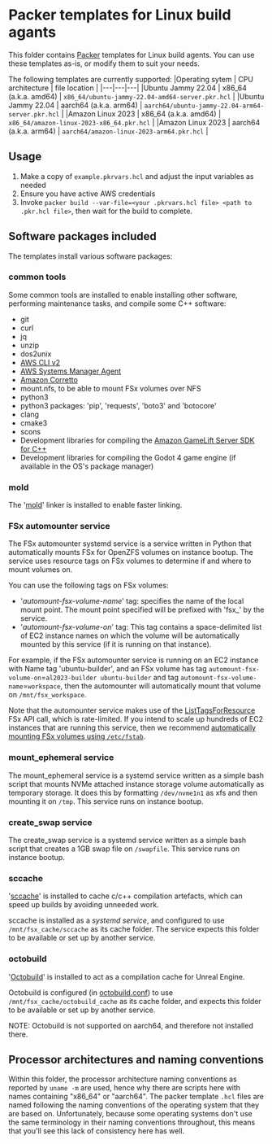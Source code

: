 # Packer templates for Linux build agants

This folder contains [Packer](https://www.packer.io/) templates for Linux build agents. You can use these templates as-is, or modify them to suit your needs.

The following templates are currently supported:
|Operating sytem | CPU architecture | file location |
|---|---|---|
|Ubuntu Jammy 22.04 | x86_64 (a.k.a. amd64)  | `x86_64/ubuntu-jammy-22.04-amd64-server.pkr.hcl` |
|Ubuntu Jammy 22.04 | aarch64 (a.k.a. arm64) | `aarch64/ubuntu-jammy-22.04-arm64-server.pkr.hcl` |
|Amazon Linux 2023  | x86_64 (a.k.a. amd64)  | `x86_64/amazon-linux-2023-x86_64.pkr.hcl` |
|Amazon Linux 2023  | aarch64 (a.k.a. arm64) | `aarch64/amazon-linux-2023-arm64.pkr.hcl` |

## Usage

1. Make a copy of `example.pkrvars.hcl` and adjust the input variables as needed
2. Ensure you have active AWS credentials
3. Invoke `packer build --var-file=<your .pkrvars.hcl file> <path to .pkr.hcl file>`, then wait for the build to complete.

## Software packages included

The templates install various software packages:

### common tools

Some common tools are installed to enable installing other software, performing maintenance tasks, and compile some C++ software:

* git
* curl
* jq
* unzip
* dos2unix
* [AWS CLI v2](https://docs.aws.amazon.com/cli/latest/userguide/cli-chap-welcome.html)
* [AWS Systems Manager Agent](https://docs.aws.amazon.com/systems-manager/latest/userguide/ssm-agent.html)
* [Amazon Corretto](https://aws.amazon.com/corretto/)
* mount.nfs, to be able to mount FSx volumes over NFS
* python3
* python3 packages: 'pip', 'requests', 'boto3' and 'botocore'
* clang
* cmake3
* scons
* Development libraries for compiling the [Amazon GameLift Server SDK for C++](https://aws.amazon.com/gamelift/)
* Development libraries for compiling the Godot 4 game engine (if available in the OS's package manager)

### mold

The '[mold](https://github.com/rui314/mold)' linker is installed to enable faster linking.

### FSx automounter service

The FSx automounter systemd service is a service written in Python that automatically mounts FSx for OpenZFS volumes on instance bootup. The service uses resource tags on FSx volumes to determine if and where to mount volumes on.

You can use the following tags on FSx volumes:
* '_automount-fsx-volume-name_' tag: specifies the name of the local mount point. The mount point specified will be prefixed with 'fsx_' by the service.
* '_automount-fsx-volume-on_' tag: This tag contains a space-delimited list of EC2 instance names on which the volume will be automatically mounted by this service (if it is running on that instance).

For example, if the FSx automounter service is running on an EC2 instance with Name tag 'ubuntu-builder', and an FSx volume has tag `automount-fsx-volume-on`=`al2023-builder ubuntu-builder` and tag `automount-fsx-volume-name`=`workspace`, then the automounter will automatically mount that volume on `/mnt/fsx_workspace`.

Note that the automounter service makes use of the [ListTagsForResource](https://docs.aws.amazon.com/fsx/latest/APIReference/API_ListTagsForResource.html) FSx API call, which is rate-limited. If you intend to scale up hundreds of EC2 instances that are running this service, then we recommend [automatically mounting FSx volumes using `/etc/fstab`](https://docs.aws.amazon.com/fsx/latest/OpenZFSGuide/attach-linux-client.html).

### mount_ephemeral service

The mount_ephemeral service is a systemd service written as a simple bash script that mounts NVMe attached instance storage volume automatically as temporary storage. It does this by formatting `/dev/nvme1n1` as xfs and then mounting it on `/tmp`. This service runs on instance bootup.

### create_swap service

The create_swap service is a systemd service written as a simple bash script that creates a 1GB swap file on `/swapfile`. This service runs on instance bootup.

### sccache

'[sccache](https://github.com/mozilla/sccache)' is installed to cache c/c++ compilation artefacts, which can speed up builds by avoiding unneeded work.

sccache is installed as a _systemd service_, and configured to use `/mnt/fsx_cache/sccache` as its cache folder. The service expects this folder to be available or set up by another service.

### octobuild

'[Octobuild](https://github.com/octobuild/octobuild)' is installed to act as a compilation cache for Unreal Engine.

Octobuild is configured (in [octobuild.conf](octobuild.conf)) to use `/mnt/fsx_cache/octobuild_cache` as its cache folder, and expects this folder to be available or set up by another service.

NOTE: Octobuild is not supported on aarch64, and therefore not installed there.


## Processor architectures and naming conventions

Within this folder, the processor architecture naming conventions as reported by `uname -m` are used, hence why there are scripts here with names containing "x86_64" or "aarch64". The packer template `.hcl` files are named following the naming conventions of the operating system that they are based on. Unfortunately, because some operating systems don't use the same terminology in their naming conventions throughout, this means that you'll see this lack of consistency here has well.